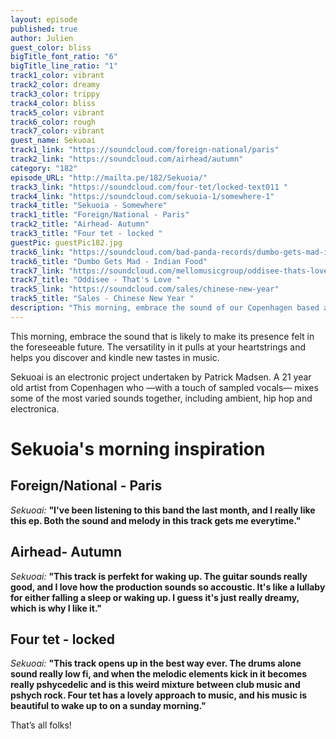 ```yaml
---
layout: episode
published: true
author: Julien
guest_color: bliss
bigTitle_font_ratio: "6"
bigTitle_line_ratio: "1"
track1_color: vibrant
track2_color: dreamy
track3_color: trippy
track4_color: bliss
track5_color: vibrant
track6_color: rough
track7_color: vibrant
guest_name: Sekuoai
track1_link: "https://soundcloud.com/foreign-national/paris"
track2_link: "https://soundcloud.com/airhead/autumn"
category: "182"
episode_URL: "http://mailta.pe/182/Sekuoia/"
track3_link: "https://soundcloud.com/four-tet/locked-text011 "
track4_link: "https://soundcloud.com/sekuoia-1/somewhere-1"
track4_title: "Sekuoia - Somewhere"
track1_title: "Foreign/National - Paris"
track2_title: "Airhead- Autumn"
track3_title: "Four tet - locked "
guestPic: guestPic182.jpg
track6_link: "https://soundcloud.com/bad-panda-records/dumbo-gets-mad-indian-food"
track6_title: "Dumbo Gets Mad - Indian Food"
track7_link: "https://soundcloud.com/mellomusicgroup/oddisee-thats-love"
track7_title: "Oddisee - That's Love "
track5_link: "https://soundcloud.com/sales/chinese-new-year"
track5_title: "Sales - Chinese New Year "
description: "This morning, embrace the sound of our Copenhagen based artist : Sekuoia."
---
```


<p id="introduction">This morning, embrace the sound that is likely to make its presence felt in the foreseeable future. The versatility in it pulls at your heartstrings and helps you discover and kindle new tastes in music.</p>

Sekuoai is an electronic project undertaken by Patrick Madsen. A 21 year old artist from Copenhagen who —with a touch of sampled vocals— mixes some of the most varied sounds together, including ambient, hip hop and electronica.

# Sekuoia's morning inspiration

## Foreign/National - Paris
_Sekuoai:_ **"**I've been listening to this band the last month, and I really like this ep. Both the sound and melody in this track gets me everytime.**"**

## Airhead- Autumn
_Sekuoai:_ **"**This track is perfekt for waking up. The guitar sounds really good, and I love how the production sounds so accoustic. It's like a lullaby for either falling a sleep or waking up. I guess it's just really dreamy, which is why I like it.**"**

## Four tet - locked
_Sekuoai:_ **"**This track opens up in the best way ever. The drums alone sound really low fi, and when the melodic elements kick in it becomes really pshycedelic and is this weird mixture between club music and pshych rock. Four tet has a lovely approach to music, and his music is beautiful to wake up to on a sunday morning.**"**

 
<p id="outroduction">
That’s all folks! </p>